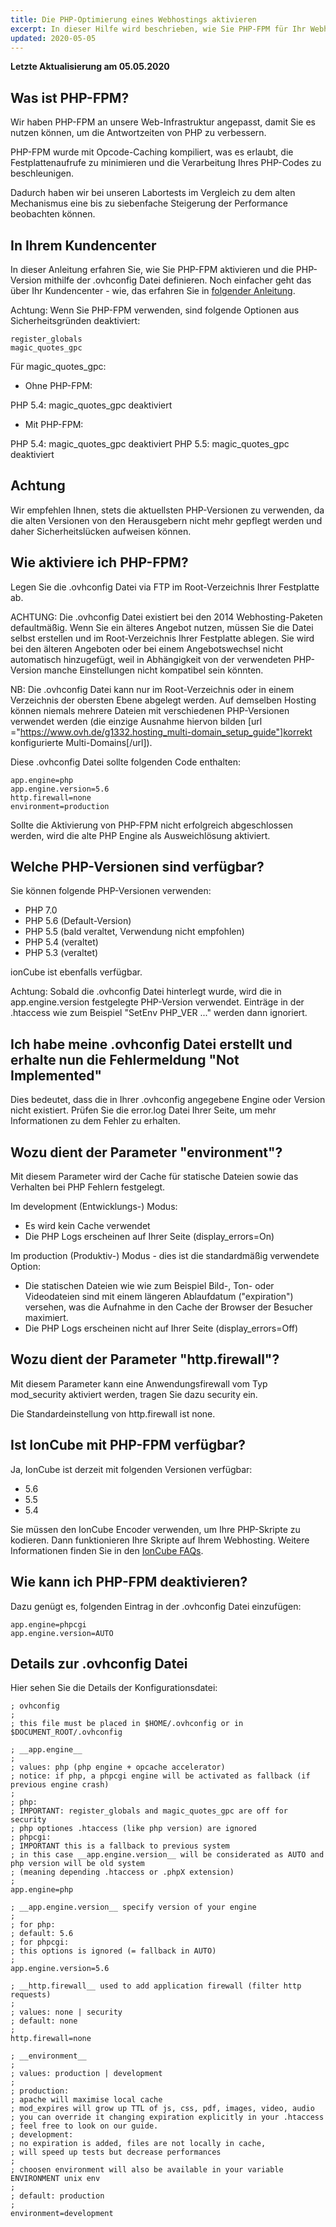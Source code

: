 ```yaml
---
title: Die PHP-Optimierung eines Webhostings aktivieren
excerpt: In dieser Hilfe wird beschrieben, wie Sie PHP-FPM für Ihr Webhosting aktivieren können, um die Antwortzeiten von PHP zu verbessern
updated: 2020-05-05
---
```


**Letzte Aktualisierung am 05.05.2020**

 
## Was ist PHP-FPM?
Wir haben PHP-FPM an unsere Web-Infrastruktur angepasst, damit Sie es nutzen können, um die Antwortzeiten von PHP zu verbessern.

PHP-FPM wurde mit Opcode-Caching kompiliert, was es erlaubt, die Festplattenaufrufe zu minimieren und die Verarbeitung Ihres PHP-Codes zu beschleunigen.

Dadurch haben wir bei unseren Labortests im Vergleich zu dem alten Mechanismus eine bis zu siebenfache Steigerung der Performance beobachten können.

## In Ihrem Kundencenter
In dieser Anleitung erfahren Sie, wie Sie PHP-FPM aktivieren und die PHP-Version mithilfe der .ovhconfig Datei definieren. Noch einfacher geht das über Ihr Kundencenter - wie, das erfahren Sie in [folgender Anleitung](/pages/web/hosting/php_configure_php_on_your_web_hosting_2014).

Achtung: Wenn Sie PHP-FPM verwenden, sind folgende Optionen aus Sicherheitsgründen deaktiviert:


```
register_globals
magic_quotes_gpc
```



Für magic_quotes_gpc:


- Ohne PHP-FPM:


PHP 5.4: magic_quotes_gpc deaktiviert


- Mit PHP-FPM:


PHP 5.4: magic_quotes_gpc deaktiviert
PHP 5.5: magic_quotes_gpc deaktiviert

## Achtung
Wir empfehlen Ihnen, stets die aktuellsten PHP-Versionen zu verwenden, da die alten Versionen von den Herausgebern nicht mehr gepflegt werden und daher Sicherheitslücken aufweisen können.


## Wie aktiviere ich PHP-FPM?
Legen Sie die .ovhconfig Datei via FTP im Root-Verzeichnis Ihrer Festplatte ab.

ACHTUNG: Die .ovhconfig Datei existiert bei den 2014 Webhosting-Paketen defaultmäßig. Wenn Sie ein älteres Angebot nutzen, müssen Sie die Datei selbst erstellen und im Root-Verzeichnis Ihrer Festplatte ablegen.
Sie wird bei den älteren Angeboten oder bei einem Angebotswechsel nicht automatisch hinzugefügt, weil in Abhängigkeit von der verwendeten PHP-Version manche Einstellungen nicht kompatibel sein könnten.

NB: Die .ovhconfig Datei kann nur im Root-Verzeichnis oder in einem Verzeichnis der obersten Ebene abgelegt werden. Auf demselben Hosting können niemals mehrere Dateien mit verschiedenen PHP-Versionen verwendet werden (die einzige Ausnahme hiervon bilden [url ="https://www.ovh.de/g1332.hosting_multi-domain_setup_guide"]korrekt konfigurierte Multi-Domains[/url]).

Diese .ovhconfig Datei sollte folgenden Code enthalten:


```
app.engine=php
app.engine.version=5.6
http.firewall=none
environment=production
```


Sollte die Aktivierung von PHP-FPM nicht erfolgreich abgeschlossen werden, wird die alte PHP Engine als Ausweichlösung aktiviert.


## Welche PHP-Versionen sind verfügbar?
Sie können folgende PHP-Versionen verwenden:

- PHP 7.0 
- PHP 5.6  (Default-Version)
- PHP 5.5  (bald veraltet, Verwendung nicht empfohlen)
- PHP 5.4  (veraltet)
- PHP 5.3  (veraltet)

ionCube ist ebenfalls verfügbar.

Achtung: Sobald die .ovhconfig Datei hinterlegt wurde, wird die in app.engine.version festgelegte PHP-Version verwendet. Einträge in der .htaccess wie zum Beispiel "SetEnv PHP_VER ..." werden dann ignoriert.



## Ich habe meine .ovhconfig Datei erstellt und erhalte nun die Fehlermeldung "Not Implemented"
Dies bedeutet, dass die in Ihrer .ovhconfig angegebene Engine oder Version nicht existiert.
Prüfen Sie die error.log Datei Ihrer Seite, um mehr Informationen zu dem Fehler zu erhalten.


## Wozu dient der Parameter "environment"?
Mit diesem Parameter wird der Cache für statische Dateien sowie das Verhalten bei PHP Fehlern festgelegt.

Im development (Entwicklungs-) Modus:

- Es wird kein Cache verwendet
- Die PHP Logs erscheinen auf Ihrer Seite (display_errors=On)


Im production (Produktiv-) Modus - dies ist die standardmäßig verwendete Option:

- Die statischen Dateien wie wie zum Beispiel Bild-, Ton- oder Videodateien sind mit einem längeren Ablaufdatum ("expiration") versehen, was die Aufnahme in den Cache der Browser der Besucher maximiert.
- Die PHP Logs erscheinen nicht auf Ihrer Seite (display_errors=Off)




## Wozu dient der Parameter "http.firewall"?
Mit diesem Parameter kann eine Anwendungsfirewall vom Typ mod_security aktiviert werden, tragen Sie dazu security ein. 

Die Standardeinstellung von http.firewall ist none.


## Ist IonCube mit PHP-FPM verfügbar?
Ja, IonCube ist derzeit mit folgenden Versionen verfügbar:

- 5.6
- 5.5
- 5.4


Sie müssen den IonCube Encoder verwenden, um Ihre PHP-Skripte zu kodieren. Dann funktionieren Ihre Skripte auf Ihrem Webhosting. Weitere Informationen finden Sie in den [IonCube FAQs](http://www.ioncube.com/faq.php).


## Wie kann ich PHP-FPM deaktivieren?
Dazu genügt es, folgenden Eintrag in der .ovhconfig Datei einzufügen:


```
app.engine=phpcgi
app.engine.version=AUTO
```




## Details zur .ovhconfig Datei
Hier sehen Sie die Details der Konfigurationsdatei: 


```
; ovhconfig
;
; this file must be placed in $HOME/.ovhconfig or in $DOCUMENT_ROOT/.ovhconfig

; __app.engine__
;
; values: php (php engine + opcache accelerator)
; notice: if php, a phpcgi engine will be activated as fallback (if previous engine crash)
;
; php:
; IMPORTANT: register_globals and magic_quotes_gpc are off for security
; php optiones .htaccess (like php version) are ignored
; phpcgi:
; IMPORTANT this is a fallback to previous system
; in this case __app.engine.version__ will be considerated as AUTO and php version will be old system
; (meaning depending .htaccess or .phpX extension)
;
app.engine=php

; __app.engine.version__ specify version of your engine
;
; for php:
; default: 5.6
; for phpcgi:
; this options is ignored (= fallback in AUTO)
;
app.engine.version=5.6

; __http.firewall__ used to add application firewall (filter http requests)
;
; values: none | security
; default: none
;
http.firewall=none

; __environment__
;
; values: production | development
;
; production:
; apache will maximise local cache
; mod_expires will grow up TTL of js, css, pdf, images, video, audio
; you can override it changing expiration explicitly in your .htaccess
; feel free to look on our guide.
; development:
; no expiration is added, files are not locally in cache,
; will speed up tests but decrease performances
;
; choosen environment will also be available in your variable ENVIRONMENT unix env
;
; default: production
;
environment=development
```



